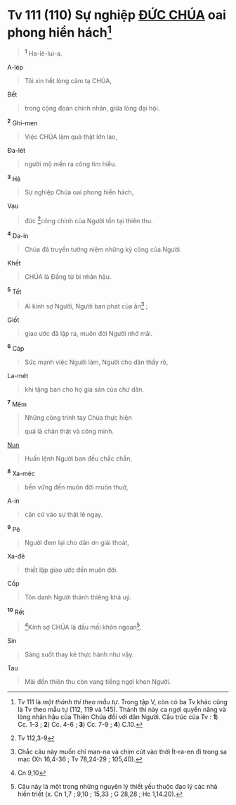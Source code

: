 # Tv 111 (110) Sự nghiệp [ĐỨC CHÚA]() oai phong hiển hách[^1-ce9b9214-8d3b-417a-afb4-7a5fe3a646a4]

> <sup><b>1</b></sup> Ha-lê-lui-a.

A-lép

> Tôi xin hết lòng cảm tạ CHÚA,

Bết

> trong cộng đoàn chính nhân, giữa lòng đại hội.

<sup><b>2</b></sup> Ghi-men

> Việc CHÚA làm quả thật lớn lao,

Đa-lét

> người mộ mến ra công tìm hiểu.

<sup><b>3</b></sup> Hê

> Sự nghiệp Chúa oai phong hiển hách,

Vau

> đức [^1@-ce9b9214-8d3b-417a-afb4-7a5fe3a646a4]công chính của Người tồn tại thiên thu.

<sup><b>4</b></sup> Da-in

> Chúa đã truyền tưởng niệm những kỳ công của Người.

Khết

> CHÚA là Đấng từ bi nhân hậu.

<sup><b>5</b></sup> Tết

> Ai kính sợ Người, Người ban phát của ăn[^2-ce9b9214-8d3b-417a-afb4-7a5fe3a646a4] ;

Giốt

> giao ước đã lập ra, muôn đời Người nhớ mãi.

<sup><b>6</b></sup> Cáp

> Sức mạnh việc Người làm, Người cho dân thấy rõ,

La-mét

> khi tặng ban cho họ gia sản của chư dân.

<sup><b>7</b></sup> Mêm

> Những công trình tay Chúa thực hiện
>
> quả là chân thật và công minh.

[Nun]()

> Huấn lệnh Người ban đều chắc chắn,

<sup><b>8</b></sup> Xa-méc

> bền vững đến muôn đời muôn thuở,

A-in

> căn cứ vào sự thật lẽ ngay.

<sup><b>9</b></sup> Pê

> Người đem lại cho dân ơn giải thoát,

Xa-đê

> thiết lập giao ước đến muôn đời.

Cốp

> Tôn danh Người thánh thiêng khả uý.

<sup><b>10</b></sup> Rết

> [^2@-ce9b9214-8d3b-417a-afb4-7a5fe3a646a4]Kính sợ CHÚA là đầu mối khôn ngoan[^3-ce9b9214-8d3b-417a-afb4-7a5fe3a646a4].

Sin

> Sáng suốt thay kẻ thực hành như vậy.

Tau

> Mãi đến thiên thu còn vang tiếng ngợi khen Người.

[^1-ce9b9214-8d3b-417a-afb4-7a5fe3a646a4]: Tv 111 là _một thánh thi theo mẫu tự_. Trong tập V, còn có ba Tv khác cũng là Tv theo mẫu tự (112, 119 và 145). Thánh thi này ca ngợi quyền năng và lòng nhân hậu của Thiên Chúa đối với dân Người. Cấu trúc của Tv : **1**) Cc. 1-3 ; **2**) Cc. 4-6 ; **3**) Cc. 7-9 ; **4**) C.10.

[^2-ce9b9214-8d3b-417a-afb4-7a5fe3a646a4]: Chắc câu này muốn chỉ man-na và chim cút vào thời Ít-ra-en đi trong sa mạc (Xh 16,4-36 ; Tv 78,24-29 ; 105,40).

[^3-ce9b9214-8d3b-417a-afb4-7a5fe3a646a4]: Câu này là một trong những nguyên lý thiết yếu thuộc đạo lý các nhà hiền triết (x. Cn 1,7 ; 9,10 ; 15,33 ; G 28,28 ; Hc 1,14.20).

[^1@-ce9b9214-8d3b-417a-afb4-7a5fe3a646a4]: Tv 112,3-9

[^2@-ce9b9214-8d3b-417a-afb4-7a5fe3a646a4]: Cn 9,10
